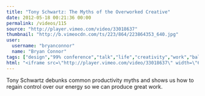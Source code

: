 ```yaml
---
title: "Tony Schwartz: The Myths of the Overworked Creative"
date: 2012-05-18 00:21:36 00:00
permalink: /videos/115
source: "http://player.vimeo.com/video/33018637"
thumbnail: "http://b.vimeocdn.com/ts/223/864/223864353_640.jpg"
user:
  username: "bryanconnor"
  name: "Bryan Connor"
tags: ["design","99% conference","talk","life","creativity","work","balance"]
html: "<iframe src=\"http://player.vimeo.com/video/33018637\" width=\"640\" height=\"480\" frameborder=\"0\" webkitallowfullscreen mozallowfullscreen allowfullscreen></iframe>"
---
```


Tony Schwartz debunks common productivity myths and shows us how to regain control over our energy so we can produce great work.